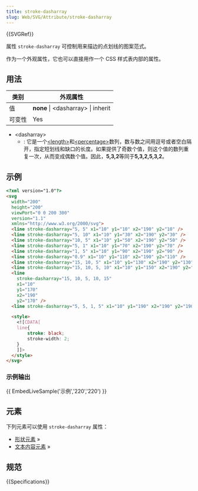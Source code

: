 ```yaml
---
title: stroke-dasharray
slug: Web/SVG/Attribute/stroke-dasharray
---
```


{{SVGRef}}

属性 `stroke-dasharray` 可控制用来描边的点划线的图案范式。

作为一个外观属性，它也可以直接用作一个 CSS 样式表内部的属性。

## 用法

| 类别   | 外观属性                            |
| ------ | ----------------------------------- |
| 值     | **none** \| \<dasharray> \| inherit |
| 可变性 | Yes                                 |

- \<dasharray>
  - : 它是一个[\<length>](/zh-CN/SVG/Content_type#Length)和[\<percentage>](/zh-CN/SVG/Content_type#Percentage)数列，数与数之间用逗号或者空白隔开，指定短划线和缺口的长度。如果提供了奇数个值，则这个值的数列重复一次，从而变成偶数个值。因此，**5,3,2**等同于**5,3,2,5,3,2**。

## 示例

```html
<?xml version="1.0"?>
<svg
  width="200"
  height="200"
  viewPort="0 0 200 300"
  version="1.1"
  xmlns="http://www.w3.org/2000/svg">
  <line stroke-dasharray="5, 5" x1="10" y1="10" x2="190" y2="10" />
  <line stroke-dasharray="5, 10" x1="10" y1="30" x2="190" y2="30" />
  <line stroke-dasharray="10, 5" x1="10" y1="50" x2="190" y2="50" />
  <line stroke-dasharray="5, 1" x1="10" y1="70" x2="190" y2="70" />
  <line stroke-dasharray="1, 5" x1="10" y1="90" x2="190" y2="90" />
  <line stroke-dasharray="0.9" x1="10" y1="110" x2="190" y2="110" />
  <line stroke-dasharray="15, 10, 5" x1="10" y1="130" x2="190" y2="130" />
  <line stroke-dasharray="15, 10, 5, 10" x1="10" y1="150" x2="190" y2="150" />
  <line
    stroke-dasharray="15, 10, 5, 10, 15"
    x1="10"
    y1="170"
    x2="190"
    y2="170" />
  <line stroke-dasharray="5, 5, 1, 5" x1="10" y1="190" x2="190" y2="190" />

  <style>
    <![CDATA[
    line{
        stroke: black;
        stroke-width: 2;
    }
    ]]>
  </style>
</svg>
```

### 示例输出

{{ EmbedLiveSample('示例','220','220') }}

## 元素

下列元素可以使用 `stroke-dasharray` 属性：

- [形状元素](/zh-CN/SVG/Element#Shape_elements) »
- [文本内容元素](/zh-CN/SVG/Element#Text_content_elements) »

## 规范

{{Specifications}}
